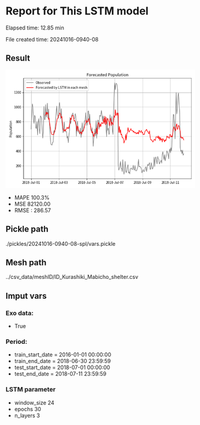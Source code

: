 
# Report for This LSTM model 
Elapsed time: 12.85 min

File created time: 20241016-0940-08

## Result 
<img src="20241016-0940-08.png" width='600'/>

- MAPE	100.3%
- MSE 	82120.00
- RMSE : 286.57

## Pickle path
./pickles/20241016-0940-08-spl/vars.pickle

## Mesh path
../csv_data/meshID/ID_Kurashiki_Mabicho_shelter.csv

## Imput vars

### Exo data:
- True

### Period:
- train_start_date    = 2016-01-01 00:00:00
- train_end_date      = 2018-06-30 23:59:59
- test_start_date     = 2018-07-01 00:00:00  
- test_end_date       = 2018-07-11 23:59:59

### LSTM parameter
- window_size	24
- epochs	30
- n_layers	3

